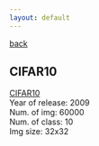 ```yaml
---
layout: default
---
```


[back](../index.md)

## CIFAR10

[CIFAR10](https://www.cs.toronto.edu/~kriz/cifar.html)<br>
Year of release: 2009 <br>
Num. of img: 60000 <br>
Num. of class: 10 <br>
Img size: 32x32 <br>